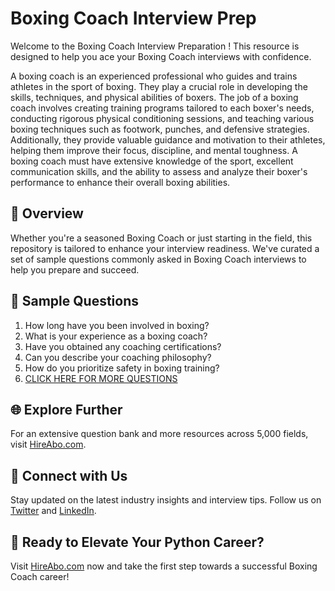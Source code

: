 # Boxing Coach Interview Prep

Welcome to the Boxing Coach Interview Preparation ! This resource is designed to help you ace your Boxing Coach interviews with confidence.

A boxing coach is an experienced professional who guides and trains athletes in the sport of boxing. They play a crucial role in developing the skills, techniques, and physical abilities of boxers. The job of a boxing coach involves creating training programs tailored to each boxer's needs, conducting rigorous physical conditioning sessions, and teaching various boxing techniques such as footwork, punches, and defensive strategies. Additionally, they provide valuable guidance and motivation to their athletes, helping them improve their focus, discipline, and mental toughness. A boxing coach must have extensive knowledge of the sport, excellent communication skills, and the ability to assess and analyze their boxer's performance to enhance their overall boxing abilities.

## 🚀 Overview

Whether you're a seasoned Boxing Coach or just starting in the field, this repository is tailored to enhance your interview readiness. We've curated a set of sample questions commonly asked in Boxing Coach interviews to help you prepare and succeed.

## 📝 Sample Questions

1. How long have you been involved in boxing?
2. What is your experience as a boxing coach?
3. Have you obtained any coaching certifications?
4. Can you describe your coaching philosophy?
5. How do you prioritize safety in boxing training?
6. [CLICK HERE FOR MORE QUESTIONS](https://hireabo.com/job/15_0_28/Boxing%20Coach)

## 🌐 Explore Further

For an extensive question bank and more resources across 5,000 fields, visit [HireAbo.com](https://www.hireabo.com).

## 📱 Connect with Us

Stay updated on the latest industry insights and interview tips. Follow us on [Twitter](https://twitter.com/hireabo) and [LinkedIn](https://www.linkedin.com/in/hire-abo-3609972a8/).

## 🚀 Ready to Elevate Your Python Career?

Visit [HireAbo.com](https://www.hireabo.com) now and take the first step towards a successful Boxing Coach career!